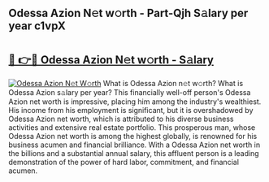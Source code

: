 ## Odessa Azion N𝚎t w𝚘rth - Part-Qjh S𝚊lary per year c1vpX

# <h2><a href="http://gc0bhnd.nevu.top/?p=Odessa+Azion">🔗 👉🔴 Odessa Azion N𝚎t w𝚘rth - S𝚊lary</a></h2>

[![Odessa Azion N𝚎t W𝚘rth](https://i.imgur.com/Oavwk0R.jpeg)](http://gc0bhnd.nevu.top/?p=Odessa+Azion)
What is Odessa Azion n𝚎t w𝚘rth? What is Odessa Azion s𝚊lary per year?
This financially well-off person's Odessa Azion net worth is impressive, placing him among the industry's wealthiest. His income from his employment is significant, but it is overshadowed by Odessa Azion net worth, which is attributed to his diverse business activities and extensive real estate portfolio. This prosperous man, whose Odessa Azion net worth is among the highest globally, is renowned for his business acumen and financial brilliance. With a Odessa Azion net worth in the billions and a substantial annual salary, this affluent person is a leading demonstration of the power of hard labor, commitment, and financial acumen.

